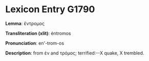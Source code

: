 # Lexicon Entry G1790

**Lemma**: ἔντρομος

**Transliteration (xlit)**: éntromos

**Pronunciation**: en'-trom-os

**Description**:
from ἐν and τρόμος; terrified:--X quake, X trembled.
